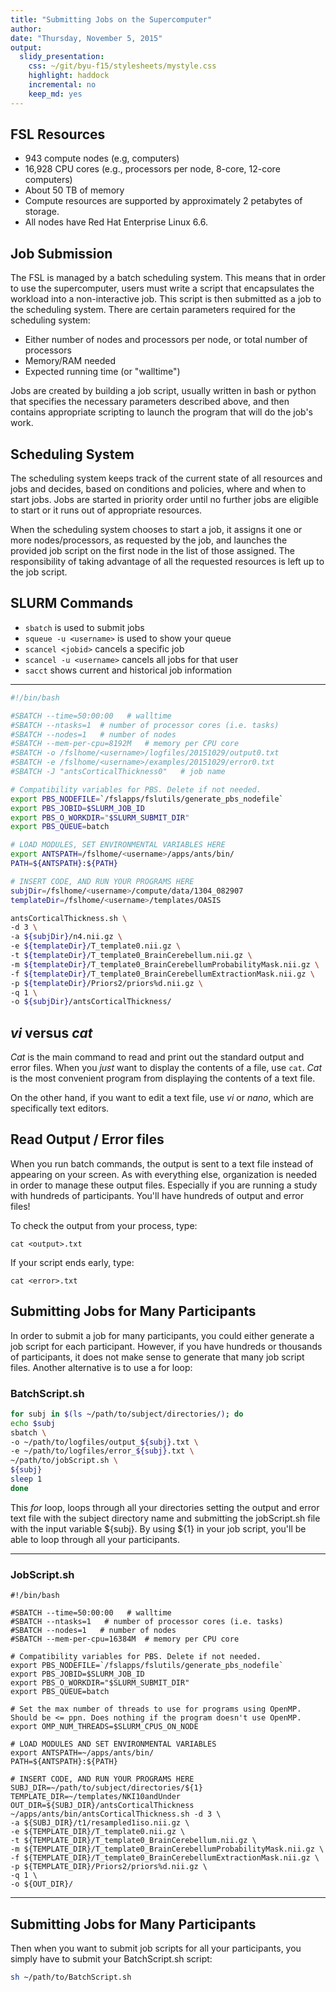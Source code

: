 ```yaml
---
title: "Submitting Jobs on the Supercomputer"
author: 
date: "Thursday, November 5, 2015"
output:
  slidy_presentation:
    css: ~/git/byu-f15/stylesheets/mystyle.css
    highlight: haddock
    incremental: no
    keep_md: yes
---
```


## FSL Resources

* 943 compute nodes (e.g, computers)
* 16,928 CPU cores (e.g., processors per node, 8-core, 12-core computers)
* About 50 TB of memory 
* Compute resources are supported by approximately 2 petabytes of storage.
* All nodes have Red Hat Enterprise Linux 6.6.

## Job Submission

The FSL is managed by a batch scheduling system. This means that in order to use the supercomputer, users must write a script that encapsulates the workload into a non-interactive job. This script is then submitted as a job to the scheduling system. There are certain parameters required for the scheduling system:

* Either number of nodes and processors per node, or total number of processors
* Memory/RAM needed
* Expected running time (or "walltime")

Jobs are created by building a job script, usually written in bash or python that specifies the necessary parameters described above, and then contains appropriate scripting to launch the program that will do the job's work.

## Scheduling System

The scheduling system keeps track of the current state of all resources and jobs and decides, based on conditions and policies, where and when to start jobs. Jobs are started in priority order until no further jobs are eligible to start or it runs out of appropriate resources.

When the scheduling system chooses to start a job, it assigns it one or more nodes/processors, as requested by the job, and launches the provided job script on the first node in the list of those assigned. The responsibility of taking advantage of all the requested resources is left up to the job script.

## SLURM Commands

* `sbatch` is used to submit jobs
* `squeue -u <username>` is used to show your queue
* `scancel <jobid>` cancels a specific job
* `scancel -u <username>` cancels all jobs for that user
* `sacct` shows current and historical job information 

----

```bash
#!/bin/bash

#SBATCH --time=50:00:00   # walltime
#SBATCH --ntasks=1  # number of processor cores (i.e. tasks)
#SBATCH --nodes=1   # number of nodes
#SBATCH --mem-per-cpu=8192M   # memory per CPU core
#SBATCH -o /fslhome/<username>/logfiles/20151029/output0.txt
#SBATCH -e /fslhome/<username>/examples/20151029/error0.txt
#SBATCH -J "antsCorticalThickness0"   # job name

# Compatibility variables for PBS. Delete if not needed.
export PBS_NODEFILE=`/fslapps/fslutils/generate_pbs_nodefile`
export PBS_JOBID=$SLURM_JOB_ID
export PBS_O_WORKDIR="$SLURM_SUBMIT_DIR"
export PBS_QUEUE=batch

# LOAD MODULES, SET ENVIRONMENTAL VARIABLES HERE
export ANTSPATH=/fslhome/<username>/apps/ants/bin/
PATH=${ANTSPATH}:${PATH}

# INSERT CODE, AND RUN YOUR PROGRAMS HERE
subjDir=/fslhome/<username>/compute/data/1304_082907
templateDir=/fslhome/<username>/templates/OASIS

antsCorticalThickness.sh \
-d 3 \
-a ${subjDir}/n4.nii.gz \ 
-e ${templateDir}/T_template0.nii.gz \
-t ${templateDir}/T_template0_BrainCerebellum.nii.gz \
-m ${templateDir}/T_template0_BrainCerebellumProbabilityMask.nii.gz \ 
-f ${templateDir}/T_template0_BrainCerebellumExtractionMask.nii.gz \ 
-p ${templateDir}/Priors2/priors%d.nii.gz \
-q 1 \
-o ${subjDir}/antsCorticalThickness/
```

## *vi* versus *cat*

*Cat* is the main command to read and print out the standard output and error files. When you *just* want to display the contents of a file, use `cat`. *Cat* is the most convenient program from displaying the contents of a text file.

On the other hand, if you want to edit a text file, use *vi* or *nano*, which are specifically text editors. 

## Read Output / Error files

When you run batch commands, the output is sent to a text file instead of appearing on your screen. As with everything else, organization is needed in order to manage these output files. Especially if you are running a study with hundreds of participants. You'll have hundreds of output and error files!

To check the output from your process, type:

```
cat <output>.txt
```

If your script ends early, type:

```
cat <error>.txt
```

## Submitting Jobs for Many Participants

In order to submit a job for many participants, you could either generate a job script for each participant. However, if you have hundreds or thousands of participants, it does not make sense to generate that many job script files. Another alternative is to use a for loop:

### BatchScript.sh

```bash
for subj in $(ls ~/path/to/subject/directories/); do
echo $subj
sbatch \
-o ~/path/to/logfiles/output_${subj}.txt \
-e ~/path/to/logfiles/error_${subj}.txt \
~/path/to/jobScript.sh \
${subj}
sleep 1
done
```
This *for* loop, loops through all your directories setting the output and error text file with the subject directory name and submitting the jobScript.sh file with the input variable ${subj}. By using ${1} in your job script, you'll be able to loop through all your participants.

----

### JobScript.sh

```
#!/bin/bash

#SBATCH --time=50:00:00   # walltime
#SBATCH --ntasks=1   # number of processor cores (i.e. tasks)
#SBATCH --nodes=1   # number of nodes
#SBATCH --mem-per-cpu=16384M  # memory per CPU core

# Compatibility variables for PBS. Delete if not needed.
export PBS_NODEFILE=`/fslapps/fslutils/generate_pbs_nodefile`
export PBS_JOBID=$SLURM_JOB_ID
export PBS_O_WORKDIR="$SLURM_SUBMIT_DIR"
export PBS_QUEUE=batch

# Set the max number of threads to use for programs using OpenMP. Should be <= ppn. Does nothing if the program doesn't use OpenMP.
export OMP_NUM_THREADS=$SLURM_CPUS_ON_NODE

# LOAD MODULES AND SET ENVIRONMENTAL VARIABLES
export ANTSPATH=~/apps/ants/bin/
PATH=${ANTSPATH}:${PATH}

# INSERT CODE, AND RUN YOUR PROGRAMS HERE
SUBJ_DIR=~/path/to/subject/directories/${1}
TEMPLATE_DIR=~/templates/NKI10andUnder
OUT_DIR=${SUBJ_DIR}/antsCorticalThickness
~/apps/ants/bin/antsCorticalThickness.sh -d 3 \
-a ${SUBJ_DIR}/t1/resampled1iso.nii.gz \
-e ${TEMPLATE_DIR}/T_template0.nii.gz \
-t ${TEMPLATE_DIR}/T_template0_BrainCerebellum.nii.gz \
-m ${TEMPLATE_DIR}/T_template0_BrainCerebellumProbabilityMask.nii.gz \
-f ${TEMPLATE_DIR}/T_template0_BrainCerebellumExtractionMask.nii.gz \
-p ${TEMPLATE_DIR}/Priors2/priors%d.nii.gz \
-q 1 \
-o ${OUT_DIR}/
```

----

## Submitting Jobs for Many Participants

Then when you want to submit job scripts for all your participants, you simply have to submit your BatchScript.sh script:

```bash
sh ~/path/to/BatchScript.sh
```